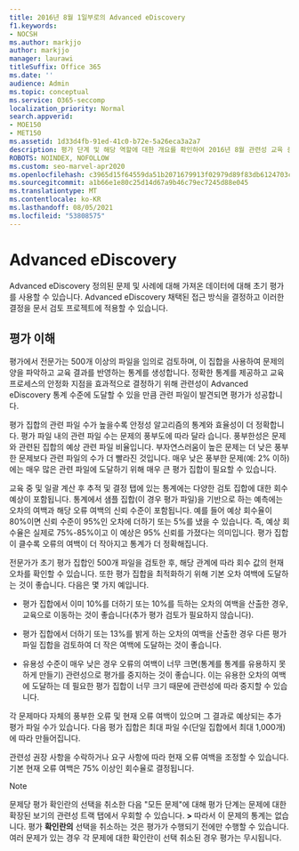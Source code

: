 ```yaml
---
title: 2016년 8월 1일부로의 Advanced eDiscovery
f1.keywords:
- NOCSH
ms.author: markjjo
author: markjjo
manager: laurawi
titleSuffix: Office 365
ms.date: ''
audience: Admin
ms.topic: conceptual
ms.service: O365-seccomp
localization_priority: Normal
search.appverid:
- MOE150
- MET150
ms.assetid: 1d33d4fb-91ed-41c0-b72e-5a26eca3a2a7
description: 평가 단계 및 해당 역할에 대한 개요를 확인하여 2016년 8월 관련성 교육 중에 문제가 Microsoft 365 Advanced eDiscovery.
ROBOTS: NOINDEX, NOFOLLOW
ms.custom: seo-marvel-apr2020
ms.openlocfilehash: c3965d15f64559da51b2071679913f02979d89f83db6124703c0d393608effe4
ms.sourcegitcommit: a1b66e1e80c25d14d67a9b46c79ec7245d88e045
ms.translationtype: MT
ms.contentlocale: ko-KR
ms.lasthandoff: 08/05/2021
ms.locfileid: "53808575"
---
```

# <a name="assessment-in-the-relevance-module-in-advanced-ediscovery"></a>Advanced eDiscovery
  
Advanced eDiscovery 정의된 문제 및 사례에 대해 가져온 데이터에 대해 초기 평가를 사용할 수 있습니다. Advanced eDiscovery 채택된 접근 방식을 결정하고 이러한 결정을 문서 검토 프로젝트에 적용할 수 있습니다.
  
## <a name="understanding-assessment"></a>평가 이해

평가에서 전문가는 500개 이상의 파일을 임의로 검토하며, 이 집합을 사용하여 문제의 양을 파악하고 교육 결과를 반영하는 통계를 생성합니다. 정확한 통계를 제공하고 교육 프로세스의 안정화 지점을 효과적으로 결정하기 위해 관련성이 Advanced eDiscovery 통계 수준에 도달할 수 있을 만큼 관련 파일이 발견되면 평가가 성공합니다. 
  
평가 집합의 관련 파일 수가 높을수록 안정성 알고리즘의 통계와 효율성이 더 정확합니다. 평가 파일 내의 관련 파일 수는 문제의 풍부도에 따라 달라 습니다. 풍부한성은 문제와 관련된 집합의 예상 관련 파일 비율입니다. 부자연스러움이 높은 문제는 더 낮은 풍부한 문제보다 관련 파일의 수가 더 빨라진 것입니다. 매우 낮은 풍부한 문제(예: 2% 이하)에는 매우 많은 관련 파일에 도달하기 위해 매우 큰 평가 집합이 필요할 수 있습니다.
  
교육 중 및 일괄 계산 후 추적 및 결정 탭에 있는 통계에는 다양한 검토 집합에 대한 회수 예상이 포함됩니다. 통계에서 샘플 집합(이 경우 평가 파일)을 기반으로 하는 예측에는 오차의 여백과 해당 오류 여백의 신뢰 수준이 포함됩니다. 예를 들어 예상 회수율이 80%이면 신뢰 수준이 95%인 오차에 더하기 또는 5%를 냈을 수 있습니다. 즉, 예상 회수율은 실제로 75%-85%이고 이 예상은 95% 신뢰를 가졌다는 의미입니다. 평가 집합이 클수록 오류의 여백이 더 작아지고 통계가 더 정확해집니다. 
  
전문가가 초기 평가 집합인 500개 파일을 검토한 후, 해당 관계에 따라 회수 값의 현재 오차를 확인할 수 있습니다. 또한 평가 집합을 최적화하기 위해 기본 오차 여백에 도달하는 것이 좋습니다. 다음은 몇 가지 예입니다.
  
- 평가 집합에서 이미 10%를 더하기 또는 10%를 득하는 오차의 여백을 산출한 경우, 교육으로 이동하는 것이 좋습니다(추가 평가 검토가 필요하지 않습니다). 

- 평가 집합에서 더하기 또는 13%를 밝게 하는 오차의 여백을 산출한 경우 다른 평가 파일 집합을 검토하여 더 작은 여백에 도달하는 것이 좋습니다. 

- 유용성 수준이 매우 낮은 경우 오류의 여백이 너무 크면(통계를 통계를 유용하지 못하게 만들기) 관련성으로 평가를 중지하는 것이 좋습니다. 이는 유용한 오차의 여백에 도달하는 데 필요한 평가 집합이 너무 크기 때문에 관련성에 따라 중지할 수 있습니다.

각 문제마다 자체의 풍부한 오류 및 현재 오류 여백이 있으며 그 결과로 예상되는 추가 평가 파일 수가 있습니다. 다음 평가 집합은 최대 파일 수(단일 집합에서 최대 1,000개)에 따라 만들어집니다.
  
관련성 권장 사항을 수락하거나 요구 사항에 따라 현재 오류 여백을 조정할 수 있습니다. 기본 현재 오류 여백은 75% 이상인 회수율로 결정됩니다.
  
> [!NOTE]
> 문제당 평가 확인란의 선택을 취소한 다음 "모든 문제"에 대해 평가 단계는  문제에 대한 확장된 보기의 관련성 트랙 탭에서 우회할 수 있습니다. **\>** 따라서 이 문제의 통계는 없습니다. 평가 **확인란의** 선택을 취소하는 것은 평가가 수행되기 전에만 수행할 수 있습니다. 여러 문제가 있는 경우 각 문제에 대한 확인란이 선택 취소된 경우 평가는 무시됩니다.
